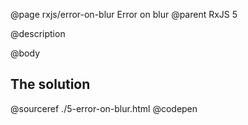 @page rxjs/error-on-blur Error on blur
@parent RxJS 5

@description

@body

## The solution

@sourceref ./5-error-on-blur.html
@codepen
